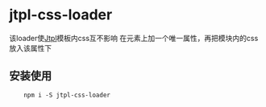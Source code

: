 # jtpl-css-loader

该loader使[Jtpl](https://github.com/jrs320/Jtpl)模板内css互不影响
在元素上加一个唯一属性，再把模块内的css放入该属性下

## 安装使用

```
    npm i -S jtpl-css-loader
```